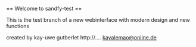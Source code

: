 == Welcome to sandfy-test ==

This is the test branch of a new webinterface with modern design and new functions

created by kay-uwe gutberlet http://.... kayalemao@online.de
